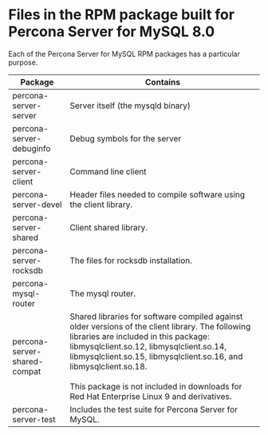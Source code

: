 # Files in the RPM package built for Percona Server for MySQL 8.0

Each of the Percona Server for MySQL RPM packages has a particular purpose.

|Package                 | Contains                                                                                                                                                                                                                                                   |
|------------------------------|------------------------------------------------------------------------------------------------------------------------------------------------------------------------------------------------------------------------------------------------------------|
| percona-server-server        | Server itself (the mysqld binary)                                                                                                                                                                                                                          |
| percona-server-debuginfo     | Debug symbols for the server                                                                                                                                                                                                                               |
| percona-server-client        | Command line client                                                                                                                                                                                                                                        |
| percona-server-devel         | Header files needed to compile software using the client library.                                                                                                                                                                                          |
| percona-server-shared        | Client shared library.                                                                                                                                                                                                                                     |
| percona-server-rocksdb       | The files for rocksdb installation.                                                                                                  |
| percona-mysql-router         | The mysql router.                         |
| percona-server-shared-compat | Shared libraries for software compiled against older versions of the client library. The following libraries are included in this package: libmysqlclient.so.12, libmysqlclient.so.14, libmysqlclient.so.15, libmysqlclient.so.16, and libmysqlclient.so.18. <br/> <br/> This package is not included in downloads for Red Hat Enterprise Linux 9 and derivatives. |
| percona-server-test          | Includes the test suite for Percona Server for MySQL.                                                                                                                                                                                                      |
